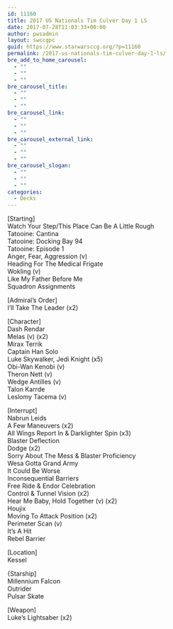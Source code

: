 ```yaml
---
id: 11160
title: 2017 US Nationals Tim Culver Day 1 LS
date: 2017-07-28T11:03:33+00:00
author: pwsadmin
layout: swccgpc
guid: https://www.starwarsccg.org/?p=11160
permalink: /2017-us-nationals-tim-culver-day-1-ls/
bre_add_to_home_carousel:
  - ""
  - ""
  - ""
bre_carousel_title:
  - ""
  - ""
  - ""
bre_carousel_link:
  - ""
  - ""
  - ""
bre_carousel_external_link:
  - ""
  - ""
  - ""
bre_carousel_slogan:
  - ""
  - ""
  - ""
categories:
  - Decks
---
```

[Starting]  
Watch Your Step/This Place Can Be A Little Rough  
Tatooine: Cantina  
Tatooine: Docking Bay 94  
Tatooine: Episode 1  
Anger, Fear, Aggression (v)  
Heading For The Medical Frigate  
Wokling (v)  
Like My Father Before Me  
Squadron Assignments

[Admiral&#8217;s Order]  
I&#8217;ll Take The Leader (x2)

[Character]  
Dash Rendar  
Melas (v) (x2)  
Mirax Terrik  
Captain Han Solo  
Luke Skywalker, Jedi Knight (x5)  
Obi-Wan Kenobi (v)  
Theron Nett (v)  
Wedge Antilles (v)  
Talon Karrde  
Leslomy Tacema (v)

[Interrupt]  
Nabrun Leids  
A Few Maneuvers (x2)  
All Wings Report In & Darklighter Spin (x3)  
Blaster Deflection  
Dodge (x2)  
Sorry About The Mess & Blaster Proficiency  
Wesa Gotta Grand Army  
It Could Be Worse  
Inconsequential Barriers  
Free Ride & Endor Celebration  
Control & Tunnel Vision (x2)  
Hear Me Baby, Hold Together (v) (x2)  
Houjix  
Moving To Attack Position (x2)  
Perimeter Scan (v)  
It&#8217;s A Hit  
Rebel Barrier

[Location]  
Kessel

{Starship]  
Millennium Falcon  
Outrider  
Pulsar Skate

[Weapon]  
Luke&#8217;s Lightsaber (x2)